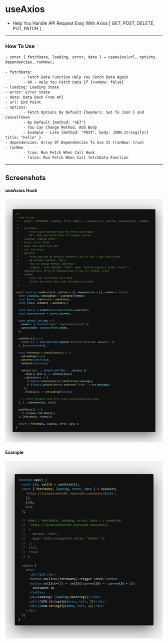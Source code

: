 # useAxios

- Help You Handle API Request Easy With Axios [ GET, POST, DELETE, PUT, PATCH ]

---

### How To Use

    - const { fetchData, loading, error, data } = useAxios(url, options, dependencies, runNow);

    - fetchData:
    		- Fetch Data Function Help You Fetch Data Again
    		- OR - Help You Fetch Data If {runNow: false}
    - loading: Loading State
    - error: Error State
    - data: Data Back From API
    - url: End Point
    - options:
    		- Fetch Options By Default {headers: Set To Json } and cancelToken
    		- By Default {method: "GET"}
    		- You Can Change Method, Add Body
    		- Example - Like {method: "POST", body: JSON.stringify({ title: "hello" }
    - dependencies: Array Of Dependencies To Use It [runNow: true]
    - runNow
    		- true: Run Fetch When Call Hook
    		- false: Run Fetch When Call fetchData Function

---

## Screenshots

#### useAxios Hook

![useAxios Hook](images/useAxios.png "useAxios Hook")

#### Example

![Example](images/example.png "Example")
